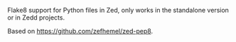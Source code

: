 Flake8 support for Python files in Zed, only works in the standalone version or in Zedd projects.

Based on https://github.com/zefhemel/zed-pep8.
